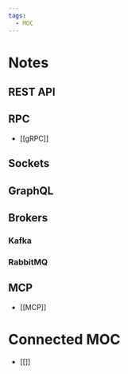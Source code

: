 ```yaml
---
tags:
  - MOC
---
```

# Notes
## REST API
## RPC
- [[gRPC]]
## Sockets 
## GraphQL 
## Brokers
### Kafka 
### RabbitMQ 
## MCP
- [[MCP]]

# Connected MOC
- [[]]